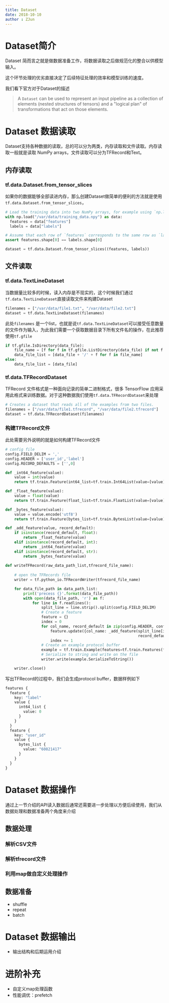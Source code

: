 ```yaml
---
title: Dataset 
date: 2018-10-10
author : ZJun
---
```




# Dataset简介
Dataset 简而言之就是做数据准备工作，将数据读取之后做规范化的整合以供模型输入。

这个环节处理的优劣直接决定了后续特征处理的效率和模型训练的速度。

我们看下官方对于Dataset的描述

> A `Dataset` can be used to represent an input pipeline as a collection of elements (nested structures of tensors) and a "logical plan" of transformations that act on those elements.

# Dataset 数据读取
Dataset支持各种数据的读取，总的可以分为两类，内存读取和文件读取。内存读取一般就是读取 NumPy arrays，文件读取可以分为TFRecord和Text。

## 内存读取
### tf.data.Dataset.from_tensor_slices

如果你的数据能够全部读进内存，那么创建Dataset做简单的便利的方法就是使用`tf.data.Dataset.from_tensor_slices`，

```python
# Load the training data into two NumPy arrays, for example using `np.load()`.
with np.load("/var/data/training_data.npy") as data:
  features = data["features"]
  labels = data["labels"]

# Assume that each row of `features` corresponds to the same row as `labels`.
assert features.shape[0] == labels.shape[0]

dataset = tf.data.Dataset.from_tensor_slices((features, labels))
```


## 文件读取
### tf.data.TextLineDataset

当数据量比较多的时候，读入内存是不现实的，这个时候我们通过`tf.data.TextLineDataset`直接读取文件来构建Dataset

```python
filenames = ["/var/data/file1.txt", "/var/data/file2.txt"]
dataset = tf.data.TextLineDataset(filenames)
```

此处`filenames` 是一个list，也就是说`tf.data.TextLineDataset`可以接受任意数量的文件作为输入，为此我们需要一个获取数据目录下所有文件名的操作，在此推荐使用`tf.gfile`

```python
if tf.gfile.IsDirectory(data_file):
    file_name = [f for f in tf.gfile.ListDirectory(data_file) if not f.startswith('.')]
    data_file_list = [data_file + '/' + f for f in file_name]
else:
    data_file_list = [data_file]
```

### tf.data.TFRecordDataset

TFRecord 文件格式是一种面向记录的简单二进制格式，很多 TensorFlow 应用采用此格式来训练数据。对于这种数据我们使用`tf.data.TFRecordDataset`来处理

```python
# Creates a dataset that reads all of the examples from two files.
filenames = ["/var/data/file1.tfrecord", "/var/data/file2.tfrecord"]
dataset = tf.data.TFRecordDataset(filenames)
```

### 构建TFRecord文件

此处需要另外说明的就是如何构建TFRecord文件

```python
# config file
config.FIELD_DELIM = ','
config.HEADER = ['user_id','label']
config.RECORD_DEFAULTS = ['',0]
```

```python
def _int64_feature(value):
    value = int(value)
    return tf.train.Feature(int64_list=tf.train.Int64List(value=[value]))

def _float_feature(value):
    value = float(value)
    return tf.train.Feature(float_list=tf.train.FloatList(value=[value]))

def _bytes_feature(value):
    value = value.encode('utf8')
    return tf.train.Feature(bytes_list=tf.train.BytesList(value=[value]))

def _add_feature(value, record_default):
    if isinstance(record_default, float):
        return _float_feature(value)
    elif isinstance(record_default, int):
        return _int64_feature(value)
    elif isinstance(record_default, str):
        return _bytes_feature(value)
    
def writeTFRecord(raw_data_path_list,tfrecord_file_name):
 
    # open the TFRecords file
    writer = tf.python_io.TFRecordWriter(tfrecord_file_name)

    for data_file_path in data_path_list:
        print('precess {}'.format(data_file_path))
        with open(data_file_path, 'r') as f:
            for line in f.readlines():
                split_line = line.strip().split(config.FIELD_DELIM)
                # Create a feature
                feature = {}
                index = 0
                for col_name, record_default in zip(config.HEADER, config.RECORD_DEFAULTS):
                    feature.update({col_name: _add_feature(split_line[index],
                                                           record_default)})
                    index += 1
                # Create an example protocol buffer
                example = tf.train.Example(features=tf.train.Features(feature=feature))
                # Serialize to string and write on the file
                writer.write(example.SerializeToString())

    writer.close()
```

写出TFRecord的过程中，我们会生成protocol buffer，数据样例如下

```protobuf
features {
  feature {
    key: "label"
    value {
      int64_list {
        value: 0
      }
    }
  }
  feature {
    key: "user_id"
    value {
      bytes_list {
        value: "60821417"
      }
    }
  }
}
```



# Dataset 数据操作

通过上一节介绍的API读入数据后通常还需要进一步处理以方便后续使用，我们从数据处理和数据准备两个角度来介绍

## 数据处理

### 解析CSV文件



### 解析tfrecord文件



### 利用map做自定义处理操作




## 数据准备

- shuffle
- repeat
- batch

# Dataset 数据输出
- 输出结构和后期运用介绍

# 进阶补充
- 自定义map处理函数
- 性能调优：prefetch







